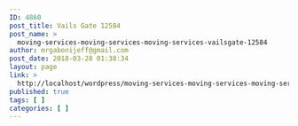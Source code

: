 ```yaml
---
ID: 4860
post_title: Vails Gate 12584
post_name: >
  moving-services-moving-services-moving-services-vailsgate-12584
author: mrgabonijeff@gmail.com
post_date: 2018-03-28 01:38:34
layout: page
link: >
  http://localhost/wordpress/moving-services-moving-services-moving-services-vailsgate-12584/
published: true
tags: [ ]
categories: [ ]
---
```

